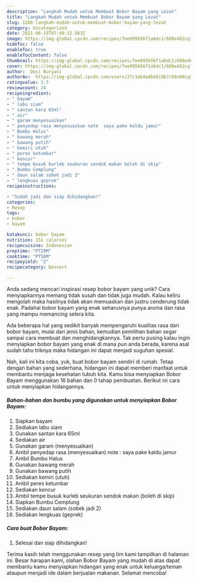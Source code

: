 ```yaml
---
description: "Langkah Mudah untuk Membuat Bobor Bayam yang Lezat"
title: "Langkah Mudah untuk Membuat Bobor Bayam yang Lezat"
slug: 1206-langkah-mudah-untuk-membuat-bobor-bayam-yang-lezat
category: Uncategorized
date: 2021-06-15T07:49:12.563Z
image: https://img-global.cpcdn.com/recipes/7ee095b56f1a6dc1/680x482cq70/bobor-bayam-foto-resep-utama.jpg
hideToc: false
enableToc: true
enableTocContent: false
thumbnail: https://img-global.cpcdn.com/recipes/7ee095b56f1a6dc1/680x482cq70/bobor-bayam-foto-resep-utama.jpg
cover: https://img-global.cpcdn.com/recipes/7ee095b56f1a6dc1/680x482cq70/bobor-bayam-foto-resep-utama.jpg
author:  Desi Nuryani
authorAv:  https://img-global.cpcdn.com/users/27c1eb4adbb919b7/60x60cq50/avatar.jpg
ratingvalue: 3.5
reviewcount: 24
recipeingredient:
- " bayam"
- " labu siam"
- " santan kara 65ml"
- " air"
- " garam menyesuaikan"
- " penyedap rasa menyesuaikan note  saya pake kaldu jamur"
- " Bumbu Halus"
- " bawang merah"
- " bawang putih"
- " kemiri utuh"
- " peres ketumbar"
- " kencur"
- " tempe busuk kurleb seukuran sendok makan boleh di skip"
- " Bumbu Cemplung"
- " daun salam sobek jadi 2"
- " lengkuas geprek"
recipeinstructions:

- "Sudah jadi dan siap dihidangkan!"
categories:
- Resep
tags:
- bobor
- bayam

katakunci: bobor bayam 
nutrition: 151 calories
recipecuisine: Indonesian
preptime: "PT29M"
cooktime: "PT56M"
recipeyield: "2"
recipecategory: Dessert

---
```



Anda sedang mencari inspirasi resep bobor bayam yang unik? Cara menyiapkannya memang tidak susah dan tidak juga mudah. Kalau keliru mengolah maka hasilnya tidak akan memuaskan dan justru cenderung tidak enak. Padahal bobor bayam yang enak seharusnya punya aroma dan rasa yang mampu memancing selera kita.




Ada beberapa hal yang sedikit banyak mempengaruhi kualitas rasa dari bobor bayam, mulai dari jenis bahan, kemudian pemilihan bahan segar sampai cara membuat dan menghidangkannya. Tak perlu pusing kalau ingin menyiapkan bobor bayam yang enak di mana pun anda berada, karena asal sudah tahu triknya maka hidangan ini dapat menjadi suguhan spesial.


Nah, kali ini kita coba, yuk, buat bobor bayam sendiri di rumah. Tetap dengan bahan yang sederhana, hidangan ini dapat memberi manfaat untuk membantu menjaga kesehatan tubuh kita. Kamu bisa menyiapkan Bobor Bayam menggunakan 16 bahan dan 0 tahap pembuatan. Berikut ini cara untuk menyiapkan hidangannya.

<!--inarticleads1-->

##### Bahan-bahan dan bumbu yang digunakan untuk menyiapkan Bobor Bayam:

1. Siapkan  bayam
1. Sediakan  labu siam
1. Gunakan  santan kara 65ml
1. Sediakan  air
1. Gunakan  garam (menyesuaikan)
1. Ambil  penyedap rasa (menyesuaikan) note : saya pake kaldu jamur
1. Ambil  Bumbu Halus
1. Gunakan  bawang merah
1. Gunakan  bawang putih
1. Sediakan  kemiri (utuh)
1. Ambil  peres ketumbar
1. Sediakan  kencur
1. Ambil  tempe busuk kurleb seukuran sendok makan (boleh di skip)
1. Siapkan  Bumbu Cemplung
1. Sediakan  daun salam (sobek jadi 2)
1. Sediakan  lengkuas (geprek)




<!--inarticleads2-->

##### Cara buat Bobor Bayam:


1. Selesai dan siap dihidangkan!



Terima kasih telah menggunakan resep yang tim kami tampilkan di halaman ini. Besar harapan kami, olahan Bobor Bayam yang mudah di atas dapat membantu kamu menyiapkan hidangan yang enak untuk keluarga/teman ataupun menjadi ide dalam berjualan makanan. Selamat mencoba!
